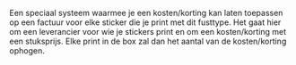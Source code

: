 Een speciaal systeem waarmee je een kosten/korting kan laten toepassen op een factuur voor elke sticker die je print met dit fusttype. Het gaat hier om een leverancier voor wie je stickers print en om een kosten/korting met een stuksprijs. Elke print in de box zal dan het aantal van de kosten/korting ophogen.